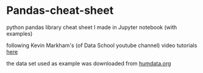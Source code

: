 # Pandas-cheat-sheet
python pandas library cheat sheet I made in Jupyter notebook (with examples)

following Kevin Markham's (of Data School youtube channel) video tutorials [here](https://www.youtube.com/playlist?list=PL5-da3qGB5ICCsgW1MxlZ0Hq8LL5U3u9y)

the data set used as example was downloaded from [humdata.org](https://data.humdata.org/dataset/catalog-of-earthquakes1970-2014/resource/10ac8776-5141-494b-b3cd-bf7764b2f964)
